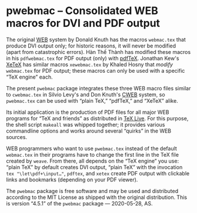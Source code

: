 # pwebmac – Consolidated WEB macros for DVI and PDF output

The original [WEB](https://ctan.org/pkg/web) system by Donald Knuth has the
macros `webmac.tex` that produce DVI output only; for historic reasons, it
will never be modified (apart from catastrophic errors).
Hàn Thế Thành has modified these macros in his `pdfwebmac.tex` for PDF output
(only) with [pdfTeX](https://ctan.org/pkg/pdftex).
Jonathan Kew's [XeTeX](https://ctan.org/pkg/xetex) has similar macros
`xewebmac.tex` by Khaled Hosny that _modify_ `webmac.tex` for PDF output;
these macros can only be used with a specific “TeX engine” each.

The present `pwebmac` package integrates these three WEB macro files similar
to `cwebmac.tex` in Silvio Levy's and Don Knuth's
[CWEB](https://ctan.org/pkg/cweb) system, so `pwebmac.tex` can be used with
“plain TeX,” “pdfTeX,” and “XeTeX” alike.

Its initial application is the production of PDF files for all major WEB
programs for “TeX and friends” as distributed in
[TeX Live](https://www.tug.org/texlive).  For this purpose, the shell script
`makeall` was whipped together; it provides various commandline options and
works around several “quirks” in the WEB sources.

WEB programmers who want to use `pwebmac.tex` instead of the default
`webmac.tex` in their programs have to change the first line in the TeX file
created by `weave`.  From there, all depends on the “TeX engine” you use:
“plain TeX” by default creates DVI output, “plain TeX” with the invocation
`tex "\let\pdf+\input…"`, `pdftex`, and `xetex` create PDF output with
clickable links and bookmarks (depending on your PDF viewer).

The `pwebmac` package is free software and may be used and distributed
according to the MIT License as shipped with the original distribution.
This is version “4.5.1” of the `pwebmac` package — 2020-05-28, AS.
